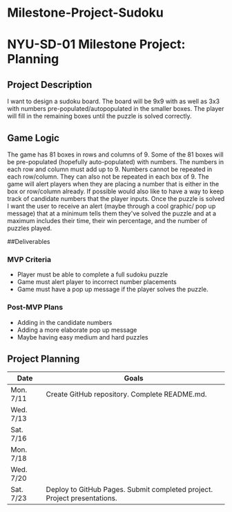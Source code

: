 # Milestone-Project-Sudoku

# NYU-SD-01 Milestone Project: Planning

## Project Description

I want to design a sudoku board.  The board will be 9x9 with as well as 3x3 with numbers pre-populated/autopopulated in the smaller boxes. The player will fill in the remaining boxes until the puzzle is solved correctly. 

## Game Logic

The game has 81 boxes in rows and columns of 9.  Some of the 81 boxes will be pre-populated (hopefully auto-populated) with numbers. The numbers in each row and column must add up to 9.  Numbers cannot be repeated in each row/column.  They can also not be repeated in each box of 9.  The game will alert players when they are placing a number that is either in the box or row/column already.  If possible would also like to have a way to keep track of candidate numbers that the player inputs.  Once the puzzle is solved I want the user to receive an alert (maybe through a cool graphic/ pop up message) that at a minimum tells them they've solved the puzzle and at a maximum includes their time, their win percentage, and the number of puzzles played.

##Deliverables

### MVP Criteria

- Player must be able to complete a full sudoku puzzle 
- Game must alert player to incorrect number placements
- Game must have a pop up message if the player solves the puzzle.

### Post-MVP Plans

- Adding in the candidate numbers
- Adding a more elaborate pop up message
- Maybe having easy medium and hard puzzles 

## Project Planning

| Date | Goals |
| ---- | ----- |
| Mon. 7/11 | Create GitHub repository. Complete README.md. |
| Wed. 7/13 |      |
| Sat. 7/16 |      |
| Mon. 7/18 |      |
| Wed. 7/20 |      |
| Sat. 7/23 | Deploy to GitHub Pages. Submit completed project. Project presentations. |

